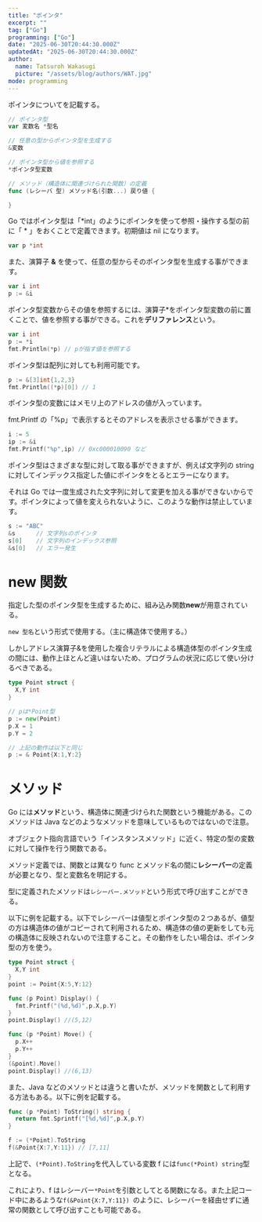 ```yaml
---
title: "ポインタ"
excerpt: ""
tag: ["Go"]
programming: ["Go"]
date: "2025-06-30T20:44:30.000Z"
updatedAt: "2025-06-30T20:44:30.000Z"
author:
  name: Tatsuroh Wakasugi
  picture: "/assets/blog/authors/WAT.jpg"
mode: programming
---
```


ポインタについてを記載する。

<div class="note_content_by_programming_language" id="note_content_Go">

```go
// ポインタ型
var 変数名 *型名

// 任意の型からポインタ型を生成する
&変数

// ポインタ型から値を参照する
*ポインタ型変数

// メソッド（構造体に関連づけられた関数）の定義
func (レシーバ 型) メソッド名(引数...) 戻り値 {

}
```

Go ではポインタ型は「\*int」のようにポインタを使って参照・操作する型の前に「 \* 」をおくことで定義できます。初期値は nil になります。

```go
var p *int
```

また、演算子 **&** を使って、任意の型からそのポインタ型を生成する事ができます。

```go
var i int
p := &i
```

ポインタ型変数からその値を参照するには、演算子\*をポインタ型変数の前に置くことで、値を参照する事ができる。これを**デリファレンス**という。

```go
var i int
p := *i
fmt.Println(*p) // pが指す値を参照する
```

ポインタ型は配列に対しても利用可能です。

```go
p := &[3]int{1,2,3}
fmt.Println((*p)[0]) // 1
```

ポインタ型の変数にはメモリ上のアドレスの値が入っています。

fmt.Printf の「%p」で表示するとそのアドレスを表示させる事ができます。

```go
i := 5
ip := &i
fmt.Printf("%p",ip) // 0xc000010090 など
```

ポインタ型はさまざまな型に対して取る事ができますが、例えば文字列の string に対してインデックス指定した値にポインタをとるとエラーになります。

それは Go では一度生成された文字列に対して変更を加える事ができないからです。ポインタによって値を変えられないように、このような動作は禁止しています。

```go
s := "ABC"
&s      // 文字列sのポインタ
s[0]    // 文字列のインデックス参照
&s[0]   // エラー発生
```

# new 関数

指定した型のポインタ型を生成するために、組み込み関数**new**が用意されている。

`new 型名`という形式で使用する。（主に構造体で使用する。）

しかしアドレス演算子&を使用した複合リテラルによる構造体型のポインタ生成の間には、動作上ほとんど違いはないため、プログラムの状況に応じて使い分けるべきである。

```go
type Point struct {
  X,Y int
}

// pは*Point型
p := new(Point)
p.X = 1
p.Y = 2

// 上記の動作は以下と同じ
p := & Point{X:1,Y:2}
```

# メソッド

Go には**メソッド**という、構造体に関連づけられた関数という機能がある。このメソッドは Java などのようなメソッドを意味しているものではないので注意。

オブジェクト指向言語でいう「インスタンスメソッド」に近く、特定の型の変数に対して操作を行う関数である。

メソッド定義では、関数とは異なり func とメソッド名の間に**レシーバー**の定義が必要となり、型と変数名を明記する。

型に定義されたメソッドは`レシーバー.メソッド`という形式で呼び出すことができる。

以下に例を記載する。以下でレシーバーは値型とポインタ型の２つあるが、値型の方は構造体の値がコピーされて利用されるため、構造体の値の更新をしても元の構造体に反映されないので注意すること。その動作をしたい場合は、ポインタ型の方を使う。

```go
type Point struct {
  X,Y int
}
point := Point{X:5,Y:12}

func (p Point) Display() {
  fmt.Printf("(%d,%d)",p.X,p.Y)
}
point.Display() //(5,12)

func (p *Point) Move() {
  p.X++
  p.Y++
}
(&point).Move()
point.Display() //(6,13)
```

また、Java などのメソッドとは違うと書いたが、メソッドを関数として利用する方法もある。以下に例を記載する。

```go
func (p *Point) ToString() string {
  return fmt.Sprintf("[%d,%d]",p.X,p.Y)
}

f := (*Point).ToString
f(&Point{X:7,Y:11}) // [7,11]
```

上記で、`(*Point).ToString`を代入している変数 f には`func(*Point) string`型となる。

これにより、f はレシーバー`*Point`を引数としてとる関数になる。また上記コード中にあるような`f(&Point{X:7,Y:11}) `のように、レシーバーを経由せずに通常の関数として呼び出すことも可能である。

</div>
